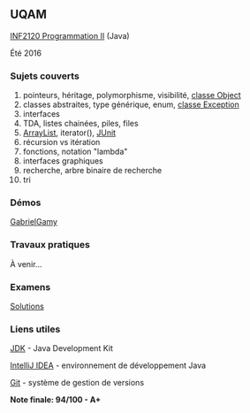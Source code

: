 ## UQAM
[INF2120 Programmation II](http://www.etudier.uqam.ca/cours?sigle=INF2120&p=7416) (Java)

Été 2016
### Sujets couverts
1. pointeurs, héritage, polymorphisme, visibilité, [classe Object](https://docs.oracle.com/javase/8/docs/api/java/lang/Object.html)
2. classes abstraites, type générique, enum, [classe Exception](https://docs.oracle.com/javase/8/docs/api/java/lang/Exception.html)
3. interfaces
4. TDA, listes chainées, piles, files
5. [ArrayList](https://docs.oracle.com/javase/8/docs/api/java/util/ArrayList.html), iterator(), [JUnit](http://junit.org/junit4/)
6. récursion vs itération
7. fonctions, notation "lambda"
8. interfaces graphiques
9. recherche, arbre binaire de recherche
10. tri

### Démos
[GabrielGamy](https://github.com/GabrielGamy/INF2120-Demo)

### Travaux pratiques
À venir...

### Examens
[Solutions](https://github.com/charlesfranciscodev/inf2120/tree/master/examens/)

### Liens utiles
[JDK](http://www.oracle.com/technetwork/java/javase/downloads/index.html) - Java Development Kit

[IntelliJ IDEA](https://www.jetbrains.com/idea/) - environnement de développement Java

[Git](https://git-scm.com/) - système de gestion de versions

**Note finale: 94/100 - A+**
